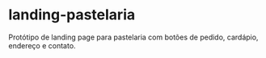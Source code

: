 # landing-pastelaria
Protótipo de landing page para pastelaria com botões de pedido, cardápio, endereço e contato.
